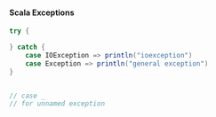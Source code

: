 #### Scala Exceptions

```scala
try {

} catch {
    case IOException => println("ioexception")
    case Exception => println("general exception")
}


// case _
// for unnamed exception



```